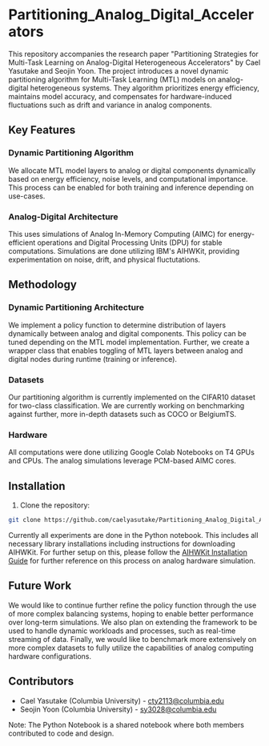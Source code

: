 # Partitioning_Analog_Digital_Accelerators
This repository accompanies the research paper "Partitioning Strategies for Multi-Task Learning on Analog-Digital Heterogeneous Accelerators" by Cael Yasutake and Seojin Yoon. The project introduces a novel dynamic partitioning algorithm for Multi-Task Learning (MTL) models on analog-digital heterogeneous systems. They algorithm prioritizes energy efficiency, maintains model accuracy, and compensates for hardware-induced fluctuations such as drift and variance in analog components.

## Key Features
### Dynamic Partitioning Algorithm
We allocate MTL model layers to analog or digital components dynamically based on energy efficiency, noise levels, and computational importance. This process can be enabled for both training and inference depending on use-cases.

### Analog-Digital Architecture
This uses simulations of Analog In-Memory Computing (AIMC) for energy-efficient operations and Digital Processing Units (DPU) for stable computations. Simulations are done utilizing IBM's AIHWKit, providing experimentation on noise, drift, and physical fluctutations.

## Methodology
### Dynamic Partitioning Architecture
We implement a policy function to determine distribution of layers dynamically between analog and digital components. This policy can be tuned depending on the MTL model implementation. Further, we create a wrapper class that enables toggling of MTL layers between analog and digital nodes during runtime (training or inference).

### Datasets
Our partitioning algorithm is currently implemented on the CIFAR10 dataset for two-class classification. We are currently working on benchmarking against further, more in-depth datasets such as COCO or BelgiumTS.

### Hardware
All computations were done utilizing Google Colab Notebooks on T4 GPUs and CPUs. The analog simulations leverage PCM-based AIMC cores.

## Installation
1. Clone the repository:
```bash
git clone https://github.com/caelyasutake/Partitioning_Analog_Digital_Accelerators
```

Currently all experiments are done in the Python notebook. This includes all necessary library installations including instructions for downloading AIHWKit. For further setup on this, please follow the [AIHWKit Installation Guide](https://aihwkit.readthedocs.io/en/latest/install.html) for further reference on this process on analog hardware simulation.

## Future Work
We would like to continue further refine the policy function through the use of more complex balancing systems, hoping to enable better performance over long-term simulations. We also plan on extending the framework to be used to handle dynamic workloads and processes, such as real-time streaming of data. Finally, we would like to benchmark more extensively on more complex datasets to fully utilize the capabilities of analog computing hardware configurations.

## Contributors
* Cael Yasutake (Columbia University) - cty2113@columbia.edu
* Seojin Yoon (Columbia University) - sy3028@columbia.edu

Note: The Python Notebook is a shared notebook where both members contributed to code and design.
